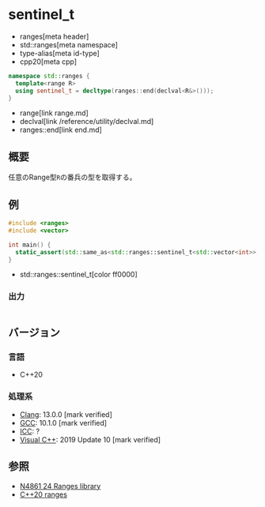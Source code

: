 # sentinel_t
* ranges[meta header]
* std::ranges[meta namespace]
* type-alias[meta id-type]
* cpp20[meta cpp]

```cpp
namespace std::ranges {
  template<range R>
  using sentinel_t = decltype(ranges::end(declval<R&>()));
}
```
* range[link range.md]
* declval[link /reference/utility/declval.md]
* ranges::end[link end.md]

## 概要

任意のRange型`R`の番兵の型を取得する。

## 例
```cpp example
#include <ranges>
#include <vector>

int main() {
  static_assert(std::same_as<std::ranges::sentinel_t<std::vector<int>>, std::vector<int>::iterator>);
}
```
* std::ranges::sentinel_t[color ff0000]

### 出力
```
```

## バージョン
### 言語
- C++20

### 処理系
- [Clang](/implementation.md#clang): 13.0.0 [mark verified]
- [GCC](/implementation.md#gcc): 10.1.0 [mark verified]
- [ICC](/implementation.md#icc): ?
- [Visual C++](/implementation.md#visual_cpp): 2019 Update 10 [mark verified]

## 参照
- [N4861 24 Ranges library](https://timsong-cpp.github.io/cppwp/n4861/ranges)
- [C++20 ranges](https://techbookfest.org/product/5134506308665344)
